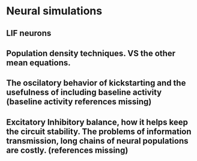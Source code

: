# Neural simulations



## LIF neurons



## Population density techniques. VS the other mean equations.



## The oscilatory behavior of kickstarting and the usefulness of including baseline activity (baseline activity references missing)



## Excitatory Inhibitory balance, how it helps keep the circuit stability. The problems of information transmission, long chains of neural populations are costly. (references missing)